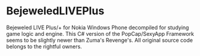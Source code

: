 # BejeweledLIVEPlus
 Bejeweled LIVE Plus/+ for Nokia Windows Phone decompiled for studying game logic and engine. This C# version of the PopCap/SexyApp Framework seems to be slightly newer than Zuma's Revenge's. All original source code belongs to the rightful owners.
